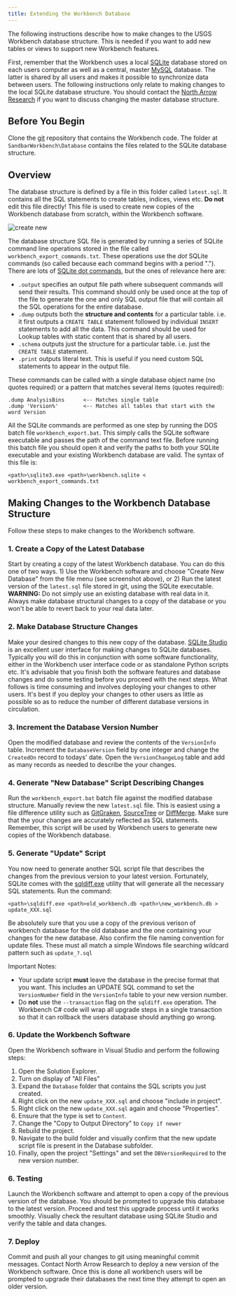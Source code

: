 ```yaml
---
title: Extending the Workbench Database
---
```


The following instructions describe how to make changes to the USGS Workbench database structure. This is needed if you want to add new tables or views to support new Workbench features.

First, remember that the Workbench uses a local [SQLite](https://sqlite.org) database stored on each users computer as well as a central, master [MySQL](https://www.mysql.com) database. The latter is shared by all users and makes it possible to synchronize data between users. The following instructions only relate to making changes to the local SQLite database structure. You should contact the [North Arrow Research](http://northarrowresearch.com) if you want to discuss changing the master database structure.

## Before You Begin

Clone the [git](https://git-scm.com/) repository that contains the Workbench code. The folder at `SandbarWorkbench\Database` contains the files related to the SQLite database structure. 

## Overview

The database structure is defined by a file in this folder called `latest.sql`. It contains all the SQL statements to create tables, indices, views etc. **Do not** edit this file directly! This file is used to create new copies of the Workbench database from scratch, within the Workbench software.

![create new](/images/create_new_database.png)

The database structure SQL file is generated by running a series of SQLite command line operations stored in the file called `workbench_export_commands.txt`. These operations use the *dot* SQLite commands (so called because each command begins with a period "."). There are lots of [SQLite dot commands](https://sqlite.org/cli.html), but the ones of relevance here are:

* `.output` specifies an output file path where subsequent commands will send their results. This command should only be used once at the top of the file to generate the one and only SQL output file that will contain all the SQL operations for the entire database.
* `.dump` outputs both the **structure and contents** for a particular table. i.e. it first outputs a `CREATE TABLE` statement followed by individual `INSERT` statements to add all the data. This command should be used for Lookup tables with static content that is shared by all users.
* `.schema` outputs just the structure for a particular table. i.e. just the `CREATE TABLE` statement.
* `.print` outputs literal text. This is useful if you need custom SQL statements to appear in the output file.

These commands can be called with a single database object name (no quotes required) or a pattern that matches several items (quotes required):

``` 
.dump AnalysisBins      <-- Matches single table
.dump 'Version%'        <-- Matches all tables that start with the word Version
```

All the SQLite commands are performed as one step by running the DOS batch file `workbench_export.bat`. This simply calls the SQLite software executable and passes the path of the command text file. Before running this batch file you should open it and verify the paths to both your SQLite executable and your existing Workbench database are valid. The syntax of this file is:

```
<path>\sqlite3.exe <path>\workbench.sqlite < workbench_export_commands.txt
```



## Making Changes to the Workbench Database Structure

Follow these steps to make changes to the Workbench software.

### 1. Create a Copy of the Latest Database

Start by creating a copy of the latest Workbench database. You can do this one of two ways. 1) Use the Workbench software and choose "Create New Database" from the file menu (see screenshot above), or 2) Run the latest version of the `latest.sql` file stored in git, using the SQLite executable. **WARNING:** Do not simply use an existing database with real data in it. Always make database structural changes to a copy of the database or you won't be able to revert back to your real data later.

### 2. Make Database Structure Changes

Make your desired changes to this new copy of the database. [SQLite Studio](https://sqlitestudio.pl) is an excellent user interface for making changes to SQLite databases. Typically you will do this in conjunction with some software functionality, either in the Workbench user interface code or as standalone Python scripts etc. It's advisable that you finish both the software features and database changes and do some testing before you proceed with the next steps. What follows is time consuming and involves deploying your changes to other users. It's best if you deploy your changes to other users as little as possible so as to reduce the number of different database versions in circulation.

### 3. Increment the Database Version Number

Open the modified database and review the contents of the `VersionInfo` table. Increment the `DatabaseVersion` field by one integer and change the `CreatedOn` record to todays' date. Open the `VersionChangeLog` table and add as many records as needed to describe the your changes.

### 4. Generate "New Database" Script Describing Changes 

Run the `workbench_export.bat` batch file against the modified database structure. Manually review the new `latest.sql` file. This is easiest using a file difference utility such as [GitGraken](https://www.gitkraken.com/), [SourceTree](https://www.sourcetreeapp.com/) or [DiffMerge](https://sourcegear.com/diffmerge/). Make sure that the your changes are accurately reflected as SQL statements. Remember, this script will be used by Workbench users to generate new copies of the Workbench database.

### 5. Generate "Update" Script

You now need to generate another SQL script file that describes the changes from the previous version to your latest version. Fortunately, SQLite comes with the [sqldiff.exe](https://sqlite.org/sqldiff.html) utility that will generate all the necessary SQL statements. Run the command:

```
<path>\sqldiff.exe <path>old_workbench.db <path>\new_workbench.db > update_XXX.sql
```

Be absolutely sure that you use a copy of the previous verison of workbench database for the old database and the one containing your changes for the new database. Also confirm the file naming convention for update files. These must all match a simple Windows file searching wildcard pattern such as `update_?.sql`

Important Notes:

* Your update script **must** leave the database in the precise format that you want. This includes an UPDATE SQL command to set the `VersionNumber` field in the `VersionInfo` table to your new version number.
* Do **not** use the `--transaction` flag on the `sqldiff.exe` operation. The Workbench C# code will wrap all upgrade steps in a single transaction so that it can rollback the users database should anything go wrong.

### 6. Update the Workbench Software

Open the Workbench software in Visual Studio and perform the following steps:

1. Open the Solution Explorer.
2. Turn on display of "All Files"
3. Expand the `Database` folder that contains the SQL scripts you just created.
4. Right click on the new `update_XXX.sql` and choose "include in project".
5. Right click on the new `update_XXX.sql` again and choose "Properties".
6. Ensure that the type is set to `Content`.
7. Change the "Copy to Output Directory" to `Copy if newer`
8. Rebuild the project.
9. Navigate to the build folder and visually confirm that the new update script file is present in the Database subfolder.
10. Finally, open the project "Settings" and set the `DBVersionRequired` to the new version number.

### 6. Testing

Launch the Workbench software and attempt to open a copy of the previous version of the database. You should be prompted to upgrade this database to the latest version. Proceed and test this upgrade process until it works smoothly. Visually check the resultant database using SQLite Studio and verify the table and data changes.

### 7. Deploy

Commit and push all your changes to git using meaningful commit messages. Contact North Arrow Research to deploy a new version of the Workbench software. Once this is done all workbench users will be prompted to upgrade their databases the next time they attempt to open an older version.